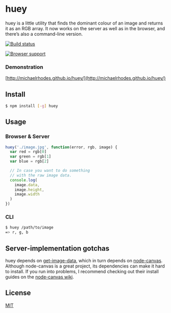 # huey
huey is a little utility that finds the dominant colour of an image and returns it as an RGB array. It now works on the server as well as in the browser, and there’s also a command-line version.

[![Build status](https://travis-ci.org/michaelrhodes/huey.png?branch=master)](https://travis-ci.org/michaelrhodes/huey)

[![Browser support](https://ci.testling.com/michaelrhodes/huey.png)](https://ci.testling.com/michaelrhodes/huey)

### Demonstration
[http://michaelrhodes.github.io/huey/](http://michaelrhodes.github.io/huey/)

## Install

``` sh
$ npm install [-g] huey
```

## Usage

### Browser & Server
``` js
huey('./image.jpg', function(error, rgb, image) {
  var red = rgb[0]
  var green = rgb[1]
  var blue = rgb[2]

  // In case you want to do something
  // with the raw image data.
  console.log(
    image.data,
    image.height,
    image.width
  )
})
```

### CLI
``` sh
$ huey /path/to/image
=> r, g, b
```

## Server-implementation gotchas
huey depends on [get-image-data](https://github.com/michaelrhodes/get-image-data), which in turn depends on [node-canvas](https://github.com/Automattic/node-canvas). Although node-canvas is a great project, its dependencies can make it hard to install. If you run into problems, I recommend checking out their install guides on the [node-canvas wiki](https://github.com/Automattic/node-canvas/wiki).

## License
[MIT](http://opensource.org/licenses/MIT)
